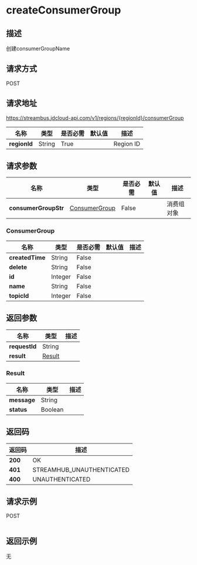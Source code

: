 # createConsumerGroup


## 描述
创建consumerGroupName

## 请求方式
POST

## 请求地址
https://streambus.jdcloud-api.com/v1/regions/{regionId}/consumerGroup

|名称|类型|是否必需|默认值|描述|
|---|---|---|---|---|
|**regionId**|String|True||Region ID|

## 请求参数
|名称|类型|是否必需|默认值|描述|
|---|---|---|---|---|
|**consumerGroupStr**|[ConsumerGroup](##ConsumerGroup)|False||消费组对象|

### <a name="ConsumerGroup">ConsumerGroup</a>
|名称|类型|是否必需|默认值|描述|
|---|---|---|---|---|
|**createdTime**|String|False|||
|**delete**|String|False|||
|**id**|Integer|False|||
|**name**|String|False|||
|**topicId**|Integer|False|||

## 返回参数
|名称|类型|描述|
|---|---|---|
|**requestId**|String||
|**result**|[Result](##Result)||


### <a name="Result">Result</a>
|名称|类型|描述|
|---|---|---|
|**message**|String||
|**status**|Boolean||

## 返回码
|返回码|描述|
|---|---|
|**200**|OK|
|**401**|STREAMHUB_UNAUTHENTICATED|
|**400**|UNAUTHENTICATED|

## 请求示例
POST
```

```

## 返回示例
无
